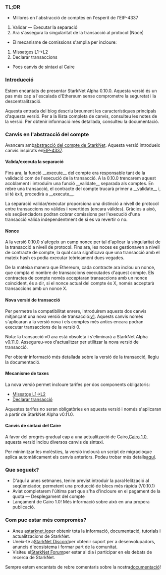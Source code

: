 ### TL;DR

* Millores en l'abstracció de comptes en l'esperit de l'EIP-4337

1. Validar — Executar la separació
2. Ara s'assegura la singularitat de la transacció al protocol (Noce)

* El mecanisme de comissions s'amplia per incloure:

1. Missatges L1→L2
2. Declarar transaccions

* Pocs canvis de sintaxi al Caire

### Introducció

Estem encantats de presentar StarkNet Alpha 0.10.0. Aquesta versió és un pas més cap a l'escalada d'Ethereum sense comprometre la seguretat i la descentralització.

Aquesta entrada del blog descriu breument les característiques principals d'aquesta versió. Per a la llista completa de canvis, consulteu les notes de la versió[](https://github.com/starkware-libs/cairo-lang/releases). Per obtenir informació més detallada, consulteu la documentació[](https://docs.starknet.io/).

### Canvis en l'abstracció del compte

Avancem amb[abstracció del compte de StarkNet](https://community.starknet.io/t/starknet-account-abstraction-model-part-1/781). Aquesta versió introdueix canvis inspirats en[EIP-4337](https://eips.ethereum.org/EIPS/eip-4337).

#### Valida/executa la separació

Fins ara, la funció \_\_execute\_\_ del compte era responsable tant de la validació com de l'execució de la transacció. A la 0.10.0 trencarem aquest acoblament i introduïm una funció \_\_validate\_\_ separada als comptes. En rebre una transacció, el contracte del compte trucarà primer a \_\_validate\_\_ i, si té èxit, procedirà a \_\_execute\_\_.

La separació validar/executar proporciona una distinció a nivell de protocol entre transaccions no vàlides i revertides (encara vàlides). Gràcies a això, els seqüenciadors podran cobrar comissions per l'execució d'una transacció vàlida independentment de si es va revertir o no.

#### Nonce

A la versió 0.10.0 s'afegeix un camp nonce per tal d'aplicar la singularitat de la transacció a nivell de protocol. Fins ara, les noces es gestionaven a nivell de contracte de compte, la qual cosa significava que una transacció amb el mateix hash es podia executar teòricament dues vegades.

De la mateixa manera que Ethereum, cada contracte ara inclou un nonce, que compta el nombre de transaccions executades d'aquest compte. Els contractes de compte només acceptaran transaccions amb un nonce coincident, és a dir, si el nonce actual del compte és X, només acceptarà transaccions amb un nonce X.

#### Nova versió de transacció

Per permetre la compatibilitat enrere, introduirem aquests dos canvis mitjançant una nova versió de transacció:[v1](https://docs.starknet.io/docs/Blocks/transactions/#invoke-transaction-version-1%5C). Aquests canvis només s'aplicaran a la versió nova i els comptes més antics encara podran executar transaccions de la versió 0.

Nota: la transacció v0 ara està obsoleta i s'eliminarà a StarkNet Alpha v0.11.0. Assegureu-vos d'actualitzar per utilitzar la nova versió de transacció.

Per obtenir informació més detallada sobre la versió de la transacció, llegiu la documentació[](https://docs.starknet.io/docs/Blocks/transactions/#invoke-transaction-version-1%5C).

#### Mecanisme de taxes

La nova versió permet incloure tarifes per dos components obligatoris:

* [Missatge L1→L2](https://docs.starknet.io/docs/L1-L2%20Communication/messaging-mechanism#l1--l2-message-fees)
* [Declarar transacció](https://docs.starknet.io/docs/Blocks/transactions#declare-transaction)

Aquestes tarifes no seran obligatòries en aquesta versió i només s'aplicaran a partir de StarkNet Alpha v0.11.0.

#### Canvis de sintaxi del Caire

A favor del progrés gradual cap a una actualització de Cairo,[Cairo 1.0](https://www.youtube.com/watch?v=Ny4Rv6ztINU), aquesta versió inclou diversos canvis de sintaxi.

Per minimitzar les molèsties, la versió inclourà un script de migració[](https://www.youtube.com/watch?v=kXs59zaQrsc)que aplica automàticament els canvis anteriors. Podeu trobar més detalls[aquí](https://github.com/starkware-libs/cairo-lang/releases).

### Que segueix?

* D'aquí a unes setmanes, tenim previst introduir la paral·lelització al seqüenciador, permetent una producció de blocs més ràpida (V0.10.1)
* Aviat completarem l'última part que s'ha d'incloure en el pagament de la quota — Desplegament del compte
* Lançament de Cairo 1.0! Més informació sobre això en una propera publicació.

### Com puc estar més compromès?

* Aneu a[starknet.io](https://starknet.io/)per obtenir tota la informació, documentació, tutorials i actualitzacions de StarkNet.
* Uneix-te a[StarkNet Discord](http://starknet.io/discord)per obtenir suport per a desenvolupadors, anuncis d'ecosistema i formar part de la comunitat.
* Visiteu el[StarkNet Forum](http://community.starknet.io/)per estar al dia i participar en els debats de recerca de StarkNet.

Sempre estem encantats de rebre comentaris sobre la nostra[documentació](https://docs.starknet.io/)!